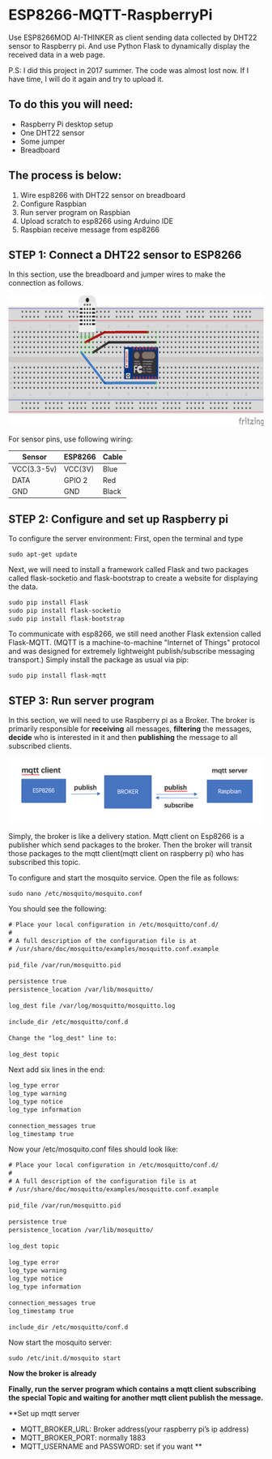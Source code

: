 # ESP8266-MQTT-RaspberryPi
Use ESP8266MOD AI-THINKER as client sending data collected by DHT22 sensor to Raspberry pi.
And use Python Flask to dynamically display the received data in a web page.

P.S: I did this project in 2017 summer. The code was almost lost now. If I have time, I will do it again and try to upload it.

## To do this you will need:
* Raspberry Pi desktop setup
* One DHT22 sensor
* Some jumper
* Breadboard

## The process is below:
1.	Wire esp8266 with DHT22 sensor on breadboard
2.	Configure Raspbian
3.	Run server program on Raspbian
4.	Upload scratch to esp8266 using Arduino IDE
5.	Raspbian receive message from esp8266

## STEP 1: Connect a DHT22 sensor to ESP8266
In this section, use the breadboard and jumper wires to make the connection as follows.

![](ESP8266-DHT22.png)

For sensor pins, use following wiring:

| Sensor | ESP8266 | Cable |
| ------ | ------- | ----- |
| VCC(3.3-5v) | VCC(3V) | Blue |
| DATA | GPIO 2 | Red |
| GND | GND | Black |


## STEP 2: Configure and set up Raspberry pi
To configure the server environment: 
First, open the terminal and type
```linux
sudo apt-get update
```
Next, we will need to install a framework called Flask and two packages called flask-socketio and flask-bootstrap to create a website for displaying the data.
```linux
sudo pip install Flask
sudo pip install flask-socketio
sudo pip install flask-bootstrap
```
To communicate with esp8266, we still need another Flask extension called Flask-MQTT. (MQTT is a machine-to-machine "Internet of Things" protocol and was designed for extremely lightweight publish/subscribe messaging transport.) Simply install the package as usual via pip:
```linux
sudo pip install flask-mqtt
```

## STEP 3: Run server program
In this section, we will need to use Raspberry pi as a Broker.
The broker is primarily responsible for **receiving** all messages, **filtering** the messages, **decide** who is interested in it and then **publishing** the message to all subscribed clients.

![](ESP-MQTT-RASPBERRY.png)

Simply, the broker is like a delivery station. Mqtt client on Esp8266 is a publisher which send packages to the broker. Then the broker will transit those packages to the mqtt client(mqtt client on raspberry pi) who has subscribed this topic.

To configure and start the mosquito service. Open the file as follows:
```linux
sudo nano /etc/mosquito/mosquito.conf
```
You should see the following:

```linux
# Place your local configuration in /etc/mosquitto/conf.d/
#
# A full description of the configuration file is at
# /usr/share/doc/mosquitto/examples/mosquitto.conf.example

pid_file /var/run/mosquitto.pid

persistence true
persistence_location /var/lib/mosquitto/

log_dest file /var/log/mosquitto/mosquitto.log

include_dir /etc/mosquitto/conf.d

Change the "log_dest" line to:

log_dest topic
```
Next add six lines in the end:

```linux
log_type error
log_type warning
log_type notice
log_type information

connection_messages true
log_timestamp true
```

Now your /etc/mosquito.conf files should look like:
```linux
# Place your local configuration in /etc/mosquitto/conf.d/
#
# A full description of the configuration file is at
# /usr/share/doc/mosquitto/examples/mosquitto.conf.example

pid_file /var/run/mosquitto.pid

persistence true
persistence_location /var/lib/mosquitto/

log_dest topic

log_type error
log_type warning
log_type notice
log_type information

connection_messages true
log_timestamp true

include_dir /etc/mosquitto/conf.d
```
Now start the mosquito server:
```linux
sudo /etc/init.d/mosquito start
```
**Now the broker is already**

**Finally, run the server program which contains a mqtt client subscribing the special Topic and waiting for another mqtt client publish the message.**

**Set up mqtt server
* MQTT_BROKER_URL: Broker address(your raspberry pi’s ip address)
* MQTT_BROKER_PORT: normally 1883
* MQTT_USERNAME and PASSWORD: set if you want
**
